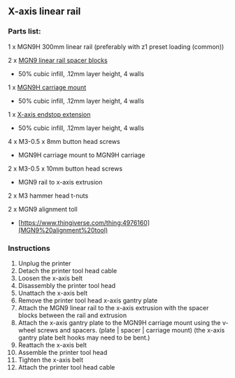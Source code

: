 ## X-axis linear rail

### Parts list:

1 x MGN9H 300mm linear rail (preferably with z1 preset loading (common))

2 x [MGN9 linear rail spacer blocks](https://github.com/dhoard/Ender-3-V3-SE/blob/main/x-axis-linear-rail/Ender%203%20V3%20SE%20MGN9%20linear%20rail%20spacer%20block.3mf)
- 50% cubic infill, .12mm layer height, 4 walls

1 x [MGN9H carriage mount](https://github.com/dhoard/Ender-3-V3-SE/blob/main/x-axis-linear-rail/Ender%203%20V3%20SE%20MGN9H%20carriage%20mount.3mf)
 - 50% cubic infill, .12mm layer height, 4 walls 

1 x [X-axis endstop extension](https://github.com/dhoard/Ender-3-V3-SE/blob/main/x-axis-linear-rail/Ender%203%20V3%20SE%20x-axis%20endstop%20extension.3mf)
 - 50% cubic infill, .12mm layer height, 4 walls 

4 x  M3-0.5 x 8mm button head screws
 - MGN9H carriage mount to MGN9H carriage

2 x M3-0.5 x 10mm button head screws
 - MGN9 rail to x-axis extrusion

2 x M3 hammer head t-nuts

2 x MGN9 alignment toll
 - [https://www.thingiverse.com/thing:4976160](MGN9%20alignment%20tool)

### Instructions

1. Unplug the printer
2. Detach the printer tool head cable
3. Loosen the x-axis belt
4. Disassembly the printer tool head
5. Unattach the x-axis belt
6. Remove the printer tool head x-axis gantry plate
7. Attach the MGN9 linear rail to the x-axis extrusion with the spacer blocks between the rail and extrusion
8. Attach the x-axis gantry plate to the MGN9H carriage mount using the v-wheel screws and spacers. (plate | spacer | carriage mount) (the x-axis gantry plate belt hooks may need to be bent.)
9. Reattach the x-axis belt
10. Assemble the printer tool head
11. Tighten the x-axis belt
12. Attach the printer tool head cable
